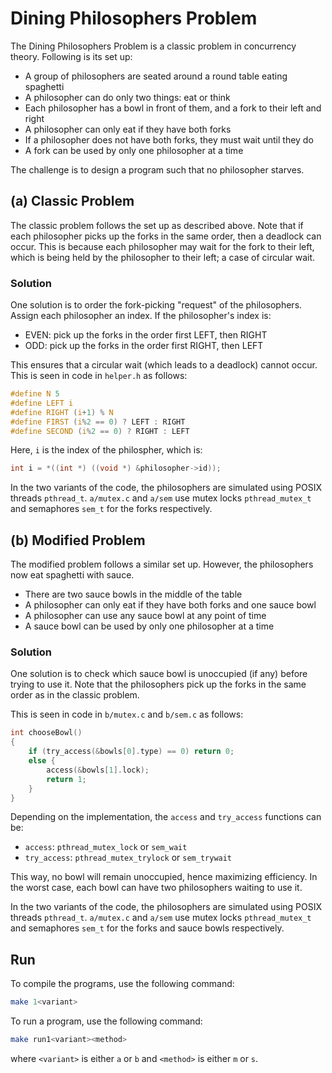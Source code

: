 # Dining Philosophers Problem

The Dining Philosophers Problem is a classic problem in concurrency theory. Following is its set up:

- A group of philosophers are seated around a round table eating spaghetti
- A philosopher can do only two things: eat or think
- Each philosopher has a bowl in front of them, and a fork to their left and right
- A philosopher can only eat if they have both forks
- If a philosopher does not have both forks, they must wait until they do
- A fork can be used by only one philosopher at a time

The challenge is to design a program such that no philosopher starves.

## (a) Classic Problem

The classic problem follows the set up as described above. Note that if each philosopher picks up the forks in the same order, then a deadlock can occur. This is because each philosopher may wait for the fork to their left, which is being held by the philosopher to their left; a case of circular wait.

### Solution

One solution is to order the fork-picking "request" of the philosophers. Assign each philosopher an index. If the philosopher's index is:

- EVEN: pick up the forks in the order first LEFT, then RIGHT
- ODD: pick up the forks in the order first RIGHT, then LEFT

This ensures that a circular wait (which leads to a deadlock) cannot occur. This is seen in code in `helper.h` as follows:

```c
#define N 5
#define LEFT i
#define RIGHT (i+1) % N
#define FIRST (i%2 == 0) ? LEFT : RIGHT
#define SECOND (i%2 == 0) ? RIGHT : LEFT
```

Here, `i` is the index of the philospher, which is:

```c
int i = *((int *) ((void *) &philosopher->id));
```

In the two variants of the code, the philosophers are simulated using POSIX threads `pthread_t`. `a/mutex.c` and `a/sem` use mutex locks `pthread_mutex_t` and semaphores `sem_t` for the forks respectively.

## (b) Modified Problem

The modified problem follows a similar set up. However, the philosophers now eat spaghetti with sauce.

- There are two sauce bowls in the middle of the table
- A philosopher can only eat if they have both forks and one sauce bowl
- A philosopher can use any sauce bowl at any point of time
- A sauce bowl can be used by only one philosopher at a time

### Solution

One solution is to check which sauce bowl is unoccupied (if any) before trying to use it. Note that the philosophers pick up the forks in the same order as in the classic problem.

This is seen in code in `b/mutex.c` and `b/sem.c` as follows:

```c
int chooseBowl()
{
    if (try_access(&bowls[0].type) == 0) return 0;
    else {
        access(&bowls[1].lock);
        return 1;
    }
}
```

Depending on the implementation, the `access` and `try_access` functions can be:

- `access`: `pthread_mutex_lock` or `sem_wait`
- `try_access`: `pthread_mutex_trylock` or `sem_trywait`

This way, no bowl will remain unoccupied, hence maximizing efficiency. In the worst case, each bowl can have two philosophers waiting to use it.

In the two variants of the code, the philosophers are simulated using POSIX threads `pthread_t`. `a/mutex.c` and `a/sem` use mutex locks `pthread_mutex_t` and semaphores `sem_t` for the forks and sauce bowls respectively.

## Run

To compile the programs, use the following command:

```bash
make 1<variant>
```

To run a program, use the following command:

```bash
make run1<variant><method>
```

where `<variant>` is either `a` or `b` and `<method>` is either `m` or `s`.